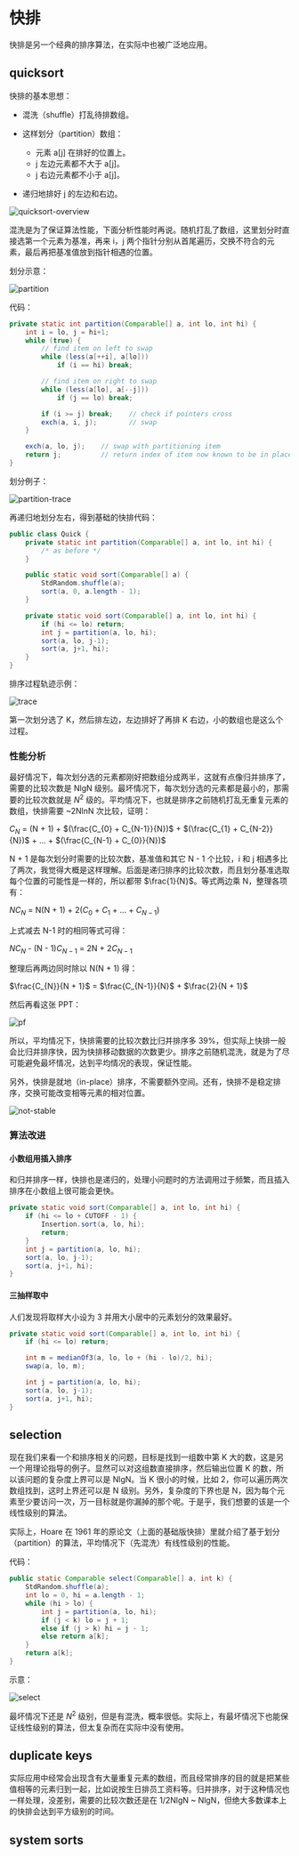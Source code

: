 # 快排

快排是另一个经典的排序算法，在实际中也被广泛地应用。

## quicksort

快排的基本思想：

- 混洗（shuffle）打乱待排数组。
  
- 这样划分（partition）数组：
  - 元素 a[j] 在排好的位置上。
  - j 左边元素都不大于 a[j]。
  - j 右边元素都不小于 a[j]。

- 递归地排好 j 的左边和右边。

![quicksort-overview](https://img2018.cnblogs.com/blog/886021/201812/886021-20181229112337309-1407301953.png)

混洗是为了保证算法性能，下面分析性能时再说。随机打乱了数组，这里划分时直接选第一个元素为基准，再来 i，j 两个指针分别从首尾遍历，交换不符合的元素，最后再把基准值放到指针相遇的位置。

划分示意：

![partition](https://img2018.cnblogs.com/blog/886021/201812/886021-20181229112358701-218419254.png)

代码：

```java
private static int partition(Comparable[] a, int lo, int hi) {
    int i = lo, j = hi+1;
    while (true) {
        // find item on left to swap
        while (less(a[++i], a[lo]))
            if (i == hi) break;

        // find item on right to swap
        while (less(a[lo], a[--j]))
            if (j == lo) break;

        if (i >= j) break;    // check if pointers cross
        exch(a, i, j);        // swap
    }

    exch(a, lo, j);    // swap with partitioning item
    return j;          // return index of item now known to be in place
}
```

划分例子：

![partition-trace](https://img2018.cnblogs.com/blog/886021/201812/886021-20181229112555373-807921662.png)

再递归地划分左右，得到基础的快排代码：

```java
public class Quick {
    private static int partition(Comparable[] a, int lo, int hi) {
        /* as before */
    }

    public static void sort(Comparable[] a) {
        StdRandom.shuffle(a);
        sort(a, 0, a.length - 1);
    }

    private static void sort(Comparable[] a, int lo, int hi) {
        if (hi <= lo) return;
        int j = partition(a, lo, hi);
        sort(a, lo, j-1);
        sort(a, j+1, hi);
    }
}
```

排序过程轨迹示例：

![trace](https://img2018.cnblogs.com/blog/886021/201812/886021-20181229112611859-1947934885.png)

第一次划分选了 K，然后排左边，左边排好了再排 K 右边，小的数组也是这么个过程。

### 性能分析

最好情况下，每次划分选的元素都刚好把数组分成两半，这就有点像归并排序了，需要的比较次数是 NlgN 级别。最坏情况下，每次划分选的元素都是最小的，那需要的比较次数就是 $N^{2}$ 级的。平均情况下，也就是排序之前随机打乱无重复元素的数组，快排需要 ~2NlnN 次比较，证明：

$C_{N}$ = (N + 1) + $(\frac{C_{0} + C_{N-1}}{N})$ + $(\frac{C_{1} + C_{N-2}}{N})$ + ... + $(\frac{C_{N-1} + C_{0}}{N})$

N + 1 是每次划分时需要的比较次数，基准值和其它 N - 1 个比较，i 和 j 相遇多比了两次，我觉得大概是这样理解。后面是递归排序的比较次数，而且划分基准选取每个位置的可能性是一样的，所以都带 $\frac{1}{N}$。等式两边乘 N，整理各项有：

$NC_{N}$ = N(N + 1) + 2($C_{0}$ + $C_{1}$ + ... + $C_{N-1}$)

上式减去 N-1 时的相同等式可得：

$NC_{N}$ - (N - 1)$C_{N-1}$ = 2N + $2C_{N-1}$

整理后再两边同时除以 N(N + 1) 得：

$\frac{C_{N}}{N + 1}$ = $\frac{C_{N-1}}{N}$ + $\frac{2}{N + 1}$

然后再看这张 PPT：

![pf](https://img2018.cnblogs.com/blog/886021/201812/886021-20181229121747678-263544494.png)

所以，平均情况下，快排需要的比较次数比归并排序多 39%，但实际上快排一般会比归并排序快，因为快排移动数据的次数更少。排序之前随机混洗，就是为了尽可能避免最坏情况，达到平均情况的表现，保证性能。

另外，快排是就地（in-place）排序，不需要额外空间。还有，快排不是稳定排序，交换可能改变相等元素的相对位置。

![not-stable](https://img2018.cnblogs.com/blog/886021/201812/886021-20181229155728934-806634897.png)

### 算法改进

#### 小数组用插入排序

和归并排序一样，快排也是递归的，处理小问题时的方法调用过于频繁，而且插入排序在小数组上很可能会更快。

```java
private static void sort(Comparable[] a, int lo, int hi) {
    if (hi <= lo + CUTOFF - 1) {
        Insertion.sort(a, lo, hi);
        return;
    }
    int j = partition(a, lo, hi);
    sort(a, lo, j-1);
    sort(a, j+1, hi);
}
```

#### 三抽样取中

人们发现将取样大小设为 3 并用大小居中的元素划分的效果最好。

```java
private static void sort(Comparable[] a, int lo, int hi) {
    if (hi <= lo) return;

    int m = medianOf3(a, lo, lo + (hi - lo)/2, hi);
    swap(a, lo, m);

    int j = partition(a, lo, hi);
    sort(a, lo, j-1);
    sort(a, j+1, hi);
}
```

## selection

现在我们来看一个和排序相关的问题，目标是找到一组数中第 K 大的数，这是另一个用理论指导的例子。显然可以对这组数直接排序，然后输出位置 K 的数，所以该问题的复杂度上界可以是 NlgN。当 K 很小的时候，比如 2，你可以遍历两次数组找到，这时上界还可以是 N 级别。另外，复杂度的下界也是 N，因为每个元素至少要访问一次，万一目标就是你漏掉的那个呢。于是乎，我们想要的该是一个线性级别的算法。

实际上，Hoare 在 1961 年的原论文（上面的基础版快排）里就介绍了基于划分（partition）的算法，平均情况下（先混洗）有线性级别的性能。

代码：

```java
public static Comparable select(Comparable[] a, int k) {
    StdRandom.shuffle(a);
    int lo = 0, hi = a.length - 1;
    while (hi > lo) {
        int j = partition(a, lo, hi);
        if (j < k) lo = j + 1;
        else if (j > k) hi = j - 1;
        else return a[k];
    }
    return a[k];
}
```

示意：

![select]()

最坏情况下还是 $N^{2}$ 级别，但是有混洗，概率很低。实际上，有最坏情况下也能保证线性级别的算法，但太复杂而在实际中没有使用。

## duplicate keys

实际应用中经常会出现含有大量重复元素的数组，而且经常排序的目的就是把某些值相等的元素归到一起，比如说按生日排员工资料等。归并排序，对于这种情况也一样处理，没差别，需要的比较次数还是在 1/2NlgN ~ NlgN，但绝大多数课本上的快排会达到平方级别的时间。

## system sorts